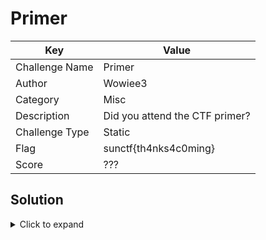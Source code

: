 # Primer

| Key            | Value                          |
|----------------|--------------------------------|
| Challenge Name | Primer                         |
| Author         | Wowiee3                        |
| Category       | Misc                           |
| Description    | Did you attend the CTF primer? |
| Challenge Type | Static                         |
| Flag           | sunctf{th4nks4c0ming}          |
| Score          | ???                            |


## Solution

<details>
<summary>Click to expand</summary>

You will know this if you attended the CTF primer.

</details>
